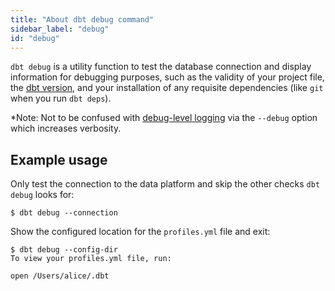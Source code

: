 ```yaml
---
title: "About dbt debug command"
sidebar_label: "debug"
id: "debug"
---
```



`dbt debug` is a utility function to test the database connection and display information for debugging purposes, such as the validity of your project file, the [dbt version](/reference/dbt-jinja-functions/dbt_version), and your installation of any requisite dependencies (like `git` when you run `dbt deps`).

*Note: Not to be confused with [debug-level logging](/reference/global-configs/logs#debug-level-logging) via the `--debug` option which increases verbosity.

## Example usage

<VersionBlock firstVersion="1.6">

Only test the connection to the data platform and skip the other checks `dbt debug` looks for:

```shell
$ dbt debug --connection
```

</VersionBlock>

Show the configured location for the `profiles.yml` file and exit:

```text
$ dbt debug --config-dir
To view your profiles.yml file, run:

open /Users/alice/.dbt
```
